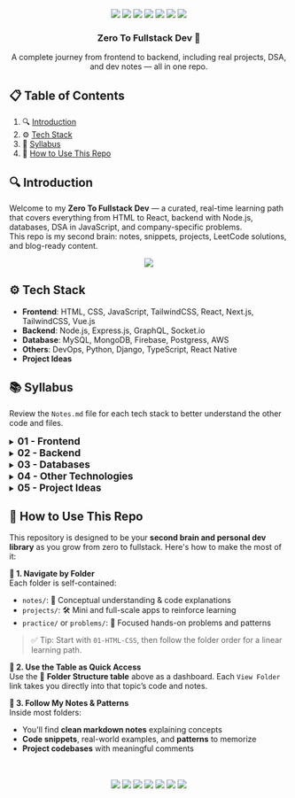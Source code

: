 <div align="center">

  <img src="https://img.shields.io/badge/HTML_5-E34F26?style=for-the-badge&logo=html5&logoColor=white" />
  <img src="https://img.shields.io/badge/CSS_3-1572B6?style=for-the-badge&logo=css3&logoColor=white" />
  <img src="https://img.shields.io/badge/JavaScript-F7DF1E?style=for-the-badge&logo=javascript&logoColor=black" />
  <img src="https://img.shields.io/badge/Node.js-339933?style=for-the-badge&logo=nodedotjs&logoColor=white" />
  <img src="https://img.shields.io/badge/React-20232A?style=for-the-badge&logo=react&logoColor=61DAFB" />
  <img src="https://img.shields.io/badge/Next.js-000000?style=for-the-badge&logo=nextdotjs&logoColor=white" />
  <img src="https://img.shields.io/badge/MongoDB-47A248?style=for-the-badge&logo=mongodb&logoColor=white" />
  
  
  <h3 align="center">Zero To Fullstack Dev 🚀</h3>
  <div align="center">
    A complete journey from frontend to backend, including real projects, DSA, and dev notes — all in one repo.
  </div>
</div>



## 📋 <a name="table">Table of Contents</a>

1. 🔍 [Introduction](#introduction)
2. ⚙️ [Tech Stack](#tech-stack)
3. 📁 [Syllabus](#syllabus)
4. 📌 [How to Use This Repo](#-how-to-use-this-repo)
 



## 🔍 <a name="introduction">Introduction</a>

Welcome to my **Zero To Fullstack Dev** — a curated, real-time learning path that covers everything from HTML to React, backend with Node.js, databases, DSA in JavaScript, and company-specific problems.  
This repo is my second brain: notes, snippets, projects, LeetCode solutions, and blog-ready content.

<p align="center">
  <a href="https://developer-ronnie.hashnode.dev" target="_blank">
    <img src="https://img.shields.io/badge/Read%20My%20Blog-Hashnode-blueviolet?style=for-the-badge&logo=hashnode&logoColor=white" />
  </a>
</p>



## ⚙️ <a name="tech-stack">Tech Stack</a>

- **Frontend**: HTML, CSS, JavaScript, TailwindCSS, React, Next.js, TailwindCSS, Vue.js
- **Backend**: Node.js, Express.js, GraphQL, Socket.io
- **Database**:  MySQL, MongoDB, Firebase, Postgress, AWS
- **Others**: DevOps, Python, Django, TypeScript, React Native
- **Project Ideas**




## 📚 <a name="syllabus">Syllabus</a>

Review the `Notes.md` file for each tech stack to better understand the other code and files.


<details>
<summary><strong style="font-size:1.1rem;">01 - Frontend</strong></summary>

<details>
<summary><a href="./01-Frontend/01-HTML-CSS">1. HTML-CSS</a></summary>

- Introduction to HTML ✨
- project folder setup
- index.html
- live server extension
- html basics
- hyperlinks
- images
- audio
- video
- favicons
- text formatting
- span & div
- lists
- tables
- buttons
- forms
- headers & footers
- Introduction to CSS ✨
- Colors 
- Fonts 
- Borders 
- Shadows 
- Margins 
- Float 
- Overflow 
- Display Property 
- Height and Width 
- Positions 
- Background Images 
- Combinators 
- Pseudo-classes 
- Pseudo-elements 
- Pagination 
- Dropdown Menus 
- Navigation Bar 
- Website Layout 
- Image Gallery 
- Icons 
- Flexbox 
- Transformations 
- Animations 
</details>

<details>
<summary><a href="./01-Frontend/02-CSS">2. CSS Revision</a></summary>

- What we are Building
- Setup
- Selectors
- Fonts and Typography
- Colors
- Box Model
- Flexbox
- Form
- Finalizing App
- Second App
- Flex
- Grid List
- Simple Grid
- Medium Grid
- Complex Grid
- Absolute Relative Positioning
- Responsive


</details>

<details>
<summary><a href="./01-Frontend/03-JavaScript">3. JavaScript</a></summary>
</details>

<details>
<summary><a href="./01-Frontend/04-Tailwind-CSS">4. TailwindCSS</a></summary>

- Intro
- Introduction to Tailwind CSS
- How does Tailwind work?
- Tailwind Fundamentals Understanding the Basics
- The Just-In-Time (JIT) Compiler: Tailwind’s Superpower
- Layouts & Flex-box: Structuring Your UI
- Media Queries & Responsive Design 
- Dark Mode in Tailwind
- Custom Styles & Reusability 
- Tailwind CSS Tips & Tricks
- Fitness Project Details
</details>

<details>
<summary><a href="./01-Frontend/05-React">5. React</a></summary>
</details>

<details>
<summary><a href="#">6. Next.js</a></summary>
</details>

<details>
<summary><a href="#">7. Vue.js</a></summary>
</details>

</details>

<details>
<summary><strong style="font-size:1.1rem;">02 - Backend</strong></summary>

<details>
<summary><a href="./02-Backend/01-Node.js/">1. Node.js</a></summary>

- Intro
- What Is Node.js
- Course Setup
- REPL
- Module Wrapper
- Modules In Depth
- ES6 Modules
- Path Module
- FS Module
- OS Module
- URL Module
- HTTP Module
- Routing In Node.js
- Serving Files In Node.js
- NPM Complete Course
- Node.js Behind The Scenes
- Node.js Events
- Streams In Node.js
- Outro
</details>

<details>
<summary><a href="./02-Backend/02-Express.js/">2. Express.js</a></summary>

- Intro
- What is Express.js
- Before Express.js
- First Express App
- Basic Routing
- Advance Routing
- Req and Res Advance Topics
- Postman and App.route()
- Advance Router
- Route Parameters In Depth
- Controllers In Depth
- Query String In Depth
- Sending JSON
- Express Middleware's In Depth
- Serving Static Files In Express
- Template Engine Setup
- EJS Crash Course
- Outro


</details>

<details>
<summary><a href="#">3. GraphQL</a></summary>
</details>

<details>
<summary><a href="#">4. Socket.io</a></summary>
</details>

</details>

<details>
<summary><strong style="font-size:1.1rem;">03 - Databases</strong></summary>

<details>
<summary><a href="#">MySQL</a></summary>
</details>

<details>
<summary><a href="#">MongoDB</a></summary>
</details>

<details>
<summary><a href="#">Firebase</a></summary>
</details>

<details>
<summary><a href="#">PostgreSQL</a></summary>
</details>

<details>
<summary><a href="#">AWS</a></summary>
</details>

</details>

<details>
<summary><strong style="font-size:1.1rem;">04 - Other Technologies</strong></summary>

<details>
<summary><a href="#">DevOps</a></summary>
</details>

<details>
<summary><a href="#">Python</a></summary>
</details>

<details>
<summary><a href="#">Django</a></summary>
</details>

<details>
<summary><a href="#">TypeScript</a></summary>
</details>

<details>
<summary><a href="#">React Native</a></summary>
</details>

</details>

<details>
<summary><strong style="font-size:1.1rem;">05 - Project Ideas</strong></summary>

- 💡 Idea 1  
- 💡 Idea 2  
- 💡 Idea 3  

</details>







## 📌 <a name="how-to-use-this-repo">How to Use This Repo</a>

This repository is designed to be your **second brain and personal dev library** as you grow from zero to fullstack. Here's how to make the most of it:

**🔎 1. Navigate by Folder**  
Each folder is self-contained:
- `notes/`: 📘 Conceptual understanding & code explanations  
- `projects/`: 🛠️ Mini and full-scale apps to reinforce learning  
- `practice/` or `problems/`: 🧠 Focused hands-on problems and patterns

> ✅ Tip: Start with `01-HTML-CSS`, then follow the folder order for a linear learning path.



**🔗 2. Use the Table as Quick Access**  
Use the 📁 **Folder Structure table** above as a dashboard. Each `View Folder` link takes you directly into that topic’s code and notes.



**🧠 3. Follow My Notes & Patterns**  
Inside most folders:
- You'll find **clean markdown notes** explaining concepts  
- **Code snippets**, real-world examples, and **patterns** to memorize  
- **Project codebases** with meaningful comments


<div align="center">
<br /><br />
  <img src="https://img.shields.io/badge/HTML_5-E34F26?style=for-the-badge&logo=html5&logoColor=white" />
  <img src="https://img.shields.io/badge/CSS_3-1572B6?style=for-the-badge&logo=css3&logoColor=white" />
  <img src="https://img.shields.io/badge/JavaScript-F7DF1E?style=for-the-badge&logo=javascript&logoColor=black" />
  <img src="https://img.shields.io/badge/Node.js-339933?style=for-the-badge&logo=nodedotjs&logoColor=white" />
  <img src="https://img.shields.io/badge/React-20232A?style=for-the-badge&logo=react&logoColor=61DAFB" />
  <img src="https://img.shields.io/badge/Next.js-000000?style=for-the-badge&logo=nextdotjs&logoColor=white" />
  <img src="https://img.shields.io/badge/MongoDB-47A248?style=for-the-badge&logo=mongodb&logoColor=white" />
<br /><br />
</div>

